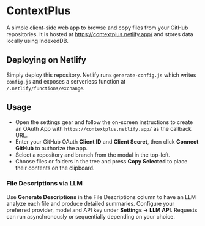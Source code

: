 # ContextPlus

A simple client-side web app to browse and copy files from your GitHub repositories. It is hosted at <https://contextplus.netlify.app/> and stores data locally using IndexedDB.

## Deploying on Netlify

Simply deploy this repository. Netlify runs `generate-config.js` which writes `config.js` and exposes a serverless function at `/.netlify/functions/exchange`.

## Usage

- Open the settings gear and follow the on-screen instructions to create an OAuth App with `https://contextplus.netlify.app/` as the callback URL.
- Enter your GitHub OAuth **Client ID** and **Client Secret**, then click **Connect GitHub** to authorize the app.
- Select a repository and branch from the modal in the top-left.
- Choose files or folders in the tree and press **Copy Selected** to place their contents on the clipboard.

### File Descriptions via LLM


Use **Generate Descriptions** in the File Descriptions column to have an LLM analyze each file and produce detailed summaries. Configure your preferred provider, model and API key under **Settings → LLM API**. Requests can run asynchronously or sequentially depending on your choice.
